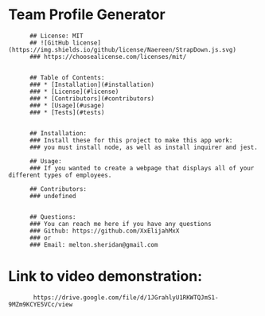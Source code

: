 # Team Profile Generator


          ## License: MIT 
          ## ![GitHub license](https://img.shields.io/github/license/Naereen/StrapDown.js.svg)
          ### https://choosealicense.com/licenses/mit/


          ## Table of Contents:
          ### * [Installation](#installation)
          ### * [License](#license)
          ### * [Contributors](#contributors)
          ### * [Usage](#usage)
          ### * [Tests](#tests)
          

          ## Installation:
          ### Install these for this project to make this app work:
          ### you must install node, as well as install inquirer and jest.

          ## Usage:
          ### If you wanted to create a webpage that displays all of your different types of employees.

          ## Contributors:
          ### undefined


          ## Questions:
          ### You can reach me here if you have any questions
          ### Github: https://github.com/XxElijahMxX
          ### or
          ### Email: melton.sheridan@gmail.com

          
# Link to video demonstration:
           https://drive.google.com/file/d/1JGrahlyU1RKWTQJmS1-9MZm9KCYE5VCc/view